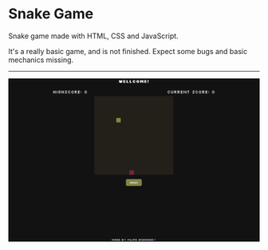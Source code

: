 # Snake Game

Snake game made with HTML, CSS and JavaScript.

It's a really basic game, and is not finished.
Expect some bugs and basic mechanics missing.

---

![alt image](./public/screenshot.png)
